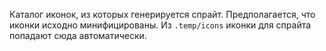 Каталог иконок, из которых генерируется спрайт. Предполагается, что иконки исходно минифицированы.
Из `.temp/icons` иконки для спрайта попадают сюда автоматически.
